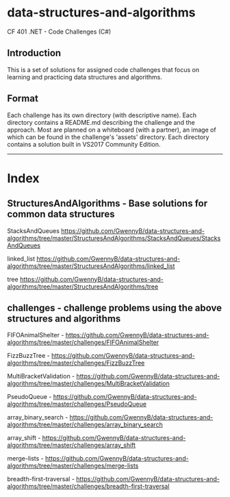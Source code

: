 # data-structures-and-algorithms
CF 401 .NET - Code Challenges (C#)

## Introduction
This is a set of solutions for assigned code challenges that focus on learning and practicing data structures and algorithms.

## Format
Each challenge has its own directory (with descriptive name). Each directory contains a README.md describing the challenge and the approach. Most are planned on a whiteboard (with a partner), an image of which can be found in the challenge's 'assets' directory. Each directory contains a solution built in VS2017 Community Edition.


----------------------------------------------------------------------------------------------------------------


# Index

## StructuresAndAlgorithms - Base solutions for common data structures

 StacksAndQueues
    https://github.com/GwennyB/data-structures-and-algorithms/tree/master/StructuresAndAlgorithms/StacksAndQueues/StacksAndQueues

 linked_list
    https://github.com/GwennyB/data-structures-and-algorithms/tree/master/StructuresAndAlgorithms/linked_list

 tree
    https://github.com/GwennyB/data-structures-and-algorithms/tree/master/StructuresAndAlgorithms/tree


## challenges - challenge problems using the above structures and algorithms

  FIFOAnimalShelter - 
    https://github.com/GwennyB/data-structures-and-algorithms/tree/master/challenges/FIFOAnimalShelter
  
  FizzBuzzTree - 
    https://github.com/GwennyB/data-structures-and-algorithms/tree/master/challenges/FizzBuzzTree
    
  MultiBracketValidation - 
    https://github.com/GwennyB/data-structures-and-algorithms/tree/master/challenges/MultiBracketValidation
  
  PseudoQueue - 
    https://github.com/GwennyB/data-structures-and-algorithms/tree/master/challenges/PseudoQueue
  
  array_binary_search - 
    https://github.com/GwennyB/data-structures-and-algorithms/tree/master/challenges/array_binary_search
  
  array_shift - 
    https://github.com/GwennyB/data-structures-and-algorithms/tree/master/challenges/array_shift
  
  merge-lists - 
    https://github.com/GwennyB/data-structures-and-algorithms/tree/master/challenges/merge-lists
    
  breadth-first-traversal - 
    https://github.com/GwennyB/data-structures-and-algorithms/tree/master/challenges/breadth-first-traversal
